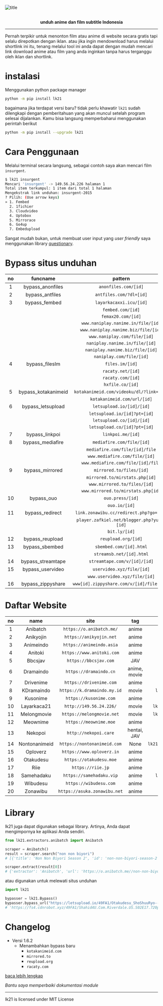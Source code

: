 ![title](https://drive.google.com/uc?export=view&id=1kNTbXCojFechk1MKt1BPwVwoOWqE3kUW)

<br/>
<div align="center">
<strong> unduh anime dan film subtitle Indonesia </strong>
</div>

-------

Pernah terpikir untuk menonton film atau anime di website secara gratis tapi selalu direpotkan dengan iklan. atau jika ingin mendownload harus melalui shortlink ini itu, tenang melalui tool ini anda dapat dengan mudah mencari link download anime atau film yang anda inginkan tanpa harus terganggu oleh iklan dan shortlink.

# instalasi
Menggunakan python package manager
```bash
python -m pip install lk21
```

bagaimana jika terdapat versi baru? tidak perlu khawatir `lk21` sudah dilengkapi dengan pemberitahuan yang akan muncul setelah program selesai dijalankan. Kamu bisa langsung memperbaharui menggunakan perintah berikut
```bash
python -m pip install --upgrade lk21
```

# Cara Penggunaan
Melalui terminal secara langsung, sebagai contoh saya akan mencari film `insurgent`.

```bash
$ lk21 insurgent
Mencari 'insurgent' -> 149.56.24.226 halaman 1
Total item terkumpul: 1 item dari total 1 halaman
Mengekstrak link unduhan: insurgent-2015
? Pilih: (Use arrow keys)
» 1. Fembed
  2. 1fichier
  3. Cloudvideo
  4. Uptobox
  5. Mirrorace
  6. Go4up
  7. Embedupload
```

Sangat mudah bukan, untuk membuat user input yang <i>user friendly</i> saya menggunakan library [questionary](https://pypi.org/project/questionary).

# Bypass situs unduhan
| no | funcname | pattern |
|:---:|:---:|:---:|
| 1 | bypass_anonfiles | `anonfiles.com/[id]` |
| 2 | bypass_antfiles | `antfiles.com/?dl=[id]` |
| 3 | bypass_fembed | `layarkacaxxi.icu/[id]` |
|  |  | `fembed.com/[id]` |
|  |  | `femax20.com/[id]` |
|  |  | `www.naniplay.nanime.in/file/[id]` |
|  |  | `www.naniplay.nanime.biz/file/[id]` |
|  |  | `www.naniplay.com/file/[id]` |
|  |  | `naniplay.nanime.in/file/[id]` |
|  |  | `naniplay.nanime.biz/file/[id]` |
|  |  | `naniplay.com/file/[id]` |
| 4 | bypass_filesIm | `files.im/[id]` |
|  |  | `racaty.net/[id]` |
|  |  | `racaty.com/[id]` |
|  |  | `hxfile.co/[id]` |
| 5 | bypass_kotakanimeid | `kotakanimeid.com/videoku/dl/?link=[id]` |
|  |  | `kotakanimeid.com/url/[id]` |
| 6 | bypass_letsupload | `letsupload.io/[id]/[id]` |
|  |  | `letsupload.io/[id]?pt=[id]` |
|  |  | `letsupload.co/[id]/[id]` |
|  |  | `letsupload.co/[id]?pt=[id]` |
| 7 | bypass_linkpoi | `linkpoi.me/[id]` |
| 8 | bypass_mediafire | `mediafire.com/file/[id]` |
|  |  | `mediafire.com/file/[id]/file` |
|  |  | `www.mediafire.com/file/[id]` |
|  |  | `www.mediafire.com/file/[id]/file` |
| 9 | bypass_mirrored | `mirrored.to/files/[id]` |
|  |  | `mirrored.to/mirstats.php[id]` |
|  |  | `www.mirrored.to/files/[id]` |
|  |  | `www.mirrored.to/mirstats.php[id]` |
| 10 | bypass_ouo | `ouo.press/[id]` |
|  |  | `ouo.io/[id]` |
| 11 | bypass_redirect | `link.zonawibu.cc/redirect.php?go=[id]` |
|  |  | `player.zafkiel.net/blogger.php?yuzu=[id]` |
|  |  | `bit.ly/[id]` |
| 12 | bypass_reupload | `reupload.org/[id]` |
| 13 | bypass_sbembed | `sbembed.com/[id].html` |
|  |  | `streamsb.net/[id].html` |
| 14 | bypass_streamtape | `streamtape.com/v/[id]/[id]` |
| 15 | bypass_uservideo | `uservideo.xyz/file/[id]` |
|  |  | `www.uservideo.xyz/file/[id]` |
| 16 | bypass_zippyshare | `www[id].zippyshare.com/v/[id]/file.html` |

# Daftar Website
| no | name | site | tag | import |
|:---:|:---:|:---:|:---:|:---:|
| 1 | Anibatch | `https://o.anibatch.me/` | anime | `lk21.extractors.anibatch.Anibatch` |
| 2 | Anikyojin | `https://anikyojin.net` | anime | `lk21.extractors.anikyojin.Anikyojin` |
| 3 | Animeindo | `https://animeindo.asia` | anime | `lk21.extractors.animeindo.Animeindo` |
| 4 | Anitoki | `https://www.anitoki.com` | anime | `lk21.extractors.anitoki.Anitoki` |
| 5 | Bbcsjav | `https://bbcsjav.com` | JAV | `lk21.extractors.bbcsjav.Bbcsjav` |
| 6 | Dramaindo | `https://dramaindo.cn` | anime, movie | `lk21.extractors.dramaindo.Dramaindo` |
| 7 | Drivenime | `https://drivenime.com` | anime | `lk21.extractors.drivenime.Drivenime` |
| 8 | KDramaindo | `https://k.dramaindo.my.id` | movie | `lk21.extractors.kdramaindo.KDramaindo` |
| 9 | Kusonime | `https://kusonime.com` | anime | `lk21.extractors.kusonime.Kusonime` |
| 10 | Layarkaca21 | `http://149.56.24.226/` | movie | `lk21.extractors.layarkaca21.Layarkaca21` |
| 11 | Melongmovie | `https://melongmovie.net` | movie | `lk21.extractors.melongmovie.Melongmovie` |
| 12 | Meownime | `https://meownime.moe` | anime | `lk21.extractors.meownime.Meownime` |
| 13 | Nekopoi | `http://nekopoi.care` | hentai, JAV | `lk21.extractors.nekopoi.Nekopoi` |
| 14 | Nontonanimeid | `https://nontonanimeid.com` | None | `lk21.extractors.nontonanimeid.Nontonanimeid` |
| 15 | Oploverz | `https://www.oploverz.in` | anime | `lk21.extractors.oploverz.Oploverz` |
| 16 | Otakudesu | `https://otakudesu.moe` | anime | `lk21.extractors.otakudesu.Otakudesu` |
| 17 | Riie | `https://riie.jp` | anime | `lk21.extractors.riie.Riie` |
| 18 | Samehadaku | `https://samehadaku.vip` | anime | `lk21.extractors.samehadaku.Samehadaku` |
| 19 | Wibudesu | `https://wibudesu.com` | anime | `lk21.extractors.wibudesu.Wibudesu` |
| 20 | Zonawibu | `https://asuka.zonawibu.net` | anime | `lk21.extractors.zonawibu.Zonawibu` |

# Library
lk21 juga dapat digunakan sebagai library. Artinya, Anda dapat mengimpornya ke aplikasi Anda sendiri.

```python
from lk21.extractors.anibatch import Anibatch

scraper = Anibatch()
result = scraper.search("non non biyori")
# [{'title': 'Non Non Biyori Season 2', 'id': 'non-non-biyori-season-2'}, {'title': 'Non Non Biyori Movie: Vacation BD', 'id': 'non-non-biyori-movie-vacation-bd'}, {'title': 'Non Non Biyori Season 1', 'id': 'non-non-biyori-season-1'}]

scraper.extract(result[0])
# {'extractor': 'Anibatch', 'url': 'https://o.anibatch.me//non-non-biyori-season-2', 'host': 'https://o.anibatch.me/', 'id': 'non-non-biyori-season-2', 'metadata': {'image': 'https://o.anibatch.me/wp-content/uploads/2020/09/Non-Non-Biyori-S2-min-750x410.jpg', 'judul': 'Non Non Biyori Season 2', 'judul_alternatif': 'Non Non Biyori Repeat', 'tipe': 'TV', 'status': 'Finished Airing', 'musim': 'Summer 2015', 'studio': 'Silver Link.', 'genre': ['Comedy', 'School', 'Seinen', 'Slice of Life'], 'durasi': '23 min. per ep.', 'score': '8.19', 'sinopsis': 'Jauh dari hiruk pikuk kehidupan perkotaan, dan hanya dengan satu toko permen dan rute bus untuk namanya, pedesaan Asahigaoka jelas bukan tempat untuk semua orang. Meski demikian, anak-anak desa masih bisa dengan ceria menghabiskan hari-harinya menjelajahi dan bersenang-senang di alam liar di sekitar mereka. Salah satu anak tersebut, Renge Miyauchi, yang termuda dari grup, menantikan upacara masuk tahun ajaran mendatang, menandakan dia masuk ke kelas satu dan awal kehidupan sekolah dasarnya. Menghadiri satu-satunya sekolah di kota, Renge dan teman-temannya, siswa kelas tujuh Natsumi Koshigaya dan saudara perempuan kelas delapannya Komari, memanfaatkan gaya hidup pedesaan mereka, bermain dan belajar setiap hari.'}, 'download': [{'key': 'Season 2 — Non Non Biyori BD Batch AniBatch', 'value': [{'key': '720p', 'value': [{'key': 'Google Drive', 'value': 'https://drive.google.com/file/d/1HAxvReTEhUw7lbFNmXxzvzsR-O2zdplW/view?usp=sharing'}, {'key': 'Google Sharer', 'value': 'https://acefile.co/f/25305243/meownime-moe_nn_byori_s2_-_720p-rar'}, {'key': 'Files.im', 'value': 'https://files.im/dle2y6gptyqf'}, {'key': 'Uptobox', 'value': 'https://uptobox.com/ag4cr12mon1u'}]}]}]}
```

atau digunakan untuk melewati situs unduhan

```python
import lk21

bypasser = lk21.Bypass()
bypasser.bypass_url("https://letsupload.io/49FA1/Otakudesu_ShoShuuRyo--09_360p.mp4")
# 'https://fs4.cdnrobot.xyz/49FA1/Shahid4U.Com.Riverdale.US.S02E17.720p.BluRay.mp4?download_token=191b7c96508b510fbfb7ac8ddb6a33d906fd473d0c00274a3f861407f4171130'
```

# Changelog
- Versi 1.6.2
  - Menambahkan bypass baru
    - `kotakanimeid.com`
    - `mirrored.to`
    - `reupload.org`
    - `racaty.com`

<a href="/CHANGELOG.md">baca lebih lengkap</a>

<i> Bantu saya memperbaiki dokumentasi module </i>

-------

lk21 is licensed under MIT License
